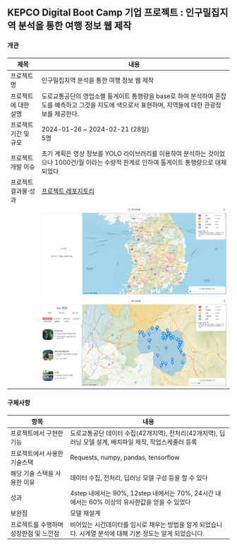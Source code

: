 ## KEPCO Digital Boot Camp 기업 프로젝트 : 인구밀집지역 분석을 통한 여행 정보 웹 제작
#### 개관
|제목|내용|
|----|----|
|프로젝트명|인구밀집지역 분석을 통한 여행 정보 웹 제작|
|프로젝트에 대한 설명|도로교통공단의 영업소별 톨게이트 통행량을 base로 하여 분석하여 혼잡도를 예측하고 그것을 지도에 색으로서 표현하며, 지역들에 대한 관광정보를 제공한다.|
|프로젝트 기간 및 규모|2024-01-26 ~ 2024-02-21 (28일) <br> 5명|
|프로젝트 개발 이슈|초기 계획은 영상 정보를 YOLO 라이브러리를 이용하여 분석하는 것이었으나 1000건/월 이라는 수량적 한계로 인하여 톨게이트 통행량으로 대체되었다|
|프로젝트 결과물·성과|[프로젝트 레포지토리](https://github.com/portk/comp_project)|
||![main](https://github.com/portk/portfolio/blob/main/images/jeogi_main.png)|
||![select](https://github.com/portk/portfolio/blob/main/images/jeogi_select.png)|

#### 구체사항
|항목|내용|
|----|----|
|프로젝트에서 구현한 기능|도로교통공단 데이터 수집(42개지역), 전처리(42개지역), 딥러닝 모델 설계, 배치파일 제작, 작업스케줄러 등록|
|프로젝트에서 사용한 기술스택|Requests, numpy, pandas, tensorflow|
|해당 기술 스택을 사용한 이유|데이터 수집, 전처리, 딥러닝 모델 구성 등을 할 수 있다|
|성과|4step 내에서는 90%, 12step 내에서는 70%, 24시간 내에서는 60% 이상의 유사한값을 얻을 수 있었다|
|보완점|모델 재설계|
|프로젝트를 수행하며 성장한점 및 느낀점|비어있는 시간데이터를 임시로 채우는 방법을 알게 되었습니다. 시계열 분석에 대해 기본 정도는 알게 되었습니다.|
